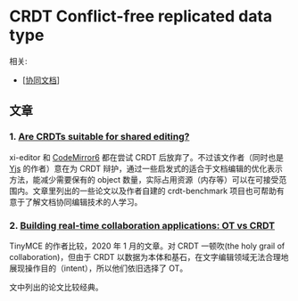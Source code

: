 CRDT Conflict-free replicated data type
===

相关:

- [[协同文档]]

## 文章

### 1. [Are CRDTs suitable for shared editing?](https://blog.kevinjahns.de/are-crdts-suitable-for-shared-editing/)

xi-editor 和 [CodeMirror6](https://marijnhaverbeke.nl/blog/collaborative-editing-cm.html) 都在尝试 CRDT 后放弃了。不过该文作者（同时也是 [Yjs](https://docs.yjs.dev/) 的作者）意在为 CRDT 辩护，通过一些启发式的适合于文档编辑的优化表示方法，能减少需要保有的 object 数量，实际占用资源（内存等）可以在可接受范围内。文章里列出的一些论文以及作者自建的 crdt-benchmark 项目也可帮助有意于了解文档协同编辑技术的人学习。

[//begin]: # "Autogenerated link references for markdown compatibility"
[协同文档]: 协同文档 "协同文档 - Collaborative Editing Documents"
[//end]: # "Autogenerated link references"

### 2. [Building real-time collaboration applications: OT vs CRDT](https://www.tiny.cloud/blog/real-time-collaboration-ot-vs-crdt/)

TinyMCE 的作者比较，2020 年 1 月的文章。对 CRDT 一顿吹(the holy grail of collaboration)，但由于 CRDT 以数据为本体和基石，在文字编辑领域无法合理地展现操作目的（intent），所以他们依旧选择了 OT。

文中列出的论文比较经典。

[//begin]: # "Autogenerated link references for markdown compatibility"
[协同文档]: 协同文档 "协同文档 - Collaborative Editing Documents"
[//end]: # "Autogenerated link references"